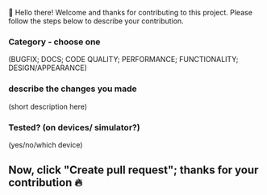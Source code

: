 👋 Hello there!
Welcome and thanks for contributing to this project.
Please follow the steps below to describe your contribution.

### Category - choose one
(BUGFIX; DOCS; CODE QUALITY; PERFORMANCE; FUNCTIONALITY; DESIGN/APPEARANCE)

### describe the changes you made
(short description here)

### Tested? (on devices/ simulator?)
(yes/no/which device)

## Now, click "Create pull request"; thanks for your contribution 🔥
